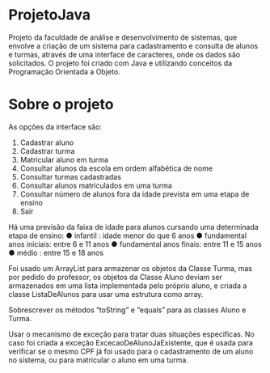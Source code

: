 # ProjetoJava
Projeto da faculdade de análise e desenvolvimento de sistemas, que envolve a criação de um sistema para cadastramento e consulta de alunos e turmas, através de uma interface de caracteres, onde os dados são solicitados. O projeto foi criado com Java e utilizando conceitos da Programação Orientada a Objeto.


# Sobre o projeto
As opções da interface são:
1. Cadastrar aluno
2. Cadastrar turma
3. Matricular aluno em turma
4. Consultar alunos da escola em ordem alfabética de nome
5. Consultar turmas cadastradas
6. Consultar alunos matriculados em uma turma
7. Consultar número de alunos fora da idade prevista em uma etapa de ensino
8. Sair

Há uma previsão da faixa de idade para alunos cursando uma determinada etapa de ensino:
● infantil : idade menor do que 6 anos
● fundamental anos iniciais: entre 6 e 11 anos
● fundamental anos finais: entre 11 e 15 anos
● médio : entre 15 e 18 anos

Foi usado um ArrayList para armazenar os objetos da Classe Turma, mas por pedido do professor, os objetos da Classe Aluno deviam ser armazenados em uma lista implementada pelo próprio aluno, e criada a classe ListaDeAlunos para usar uma estrutura como array.

Sobrescrever os métodos “toString” e “equals” para as classes Aluno e Turma.

Usar o mecanismo de exceção para tratar duas situações especificas. No caso foi criada a exceção ExcecaoDeAlunoJaExistente, que é usada para verificar se o mesmo CPF já foi usado para o cadastramento de um aluno no sistema, ou para matricular o aluno em uma turma.


